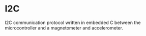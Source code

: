 # I2C
I2C communication protocol written in embedded C between the microcontroller and a magnetometer and accelerometer. 
